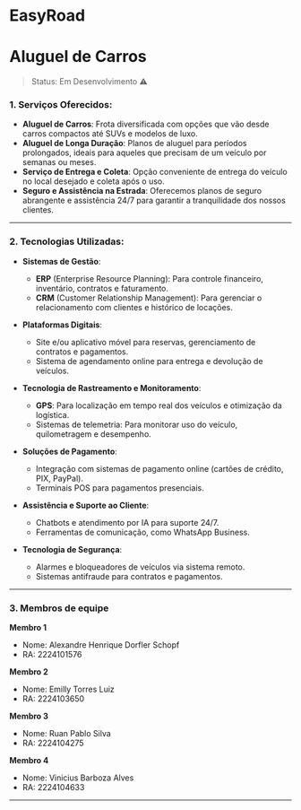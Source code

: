 <h1>EasyRoad</h1>
<h1>Aluguel de Carros</h1>

> Status: Em Desenvolvimento ⚠️

### 1. Serviços Oferecidos:
- **Aluguel de Carros**: Frota diversificada com opções que vão desde carros compactos até SUVs e modelos de luxo.
- **Aluguel de Longa Duração**: Planos de aluguel para períodos prolongados, ideais para aqueles que precisam de um veículo por semanas ou meses.
- **Serviço de Entrega e Coleta**: Opção conveniente de entrega do veículo no local desejado e coleta após o uso.
- **Seguro e Assistência na Estrada**: Oferecemos planos de seguro abrangente e assistência 24/7 para garantir a tranquilidade dos nossos clientes.


<hr>

### 2. Tecnologias Utilizadas:

- **Sistemas de Gestão**:
    - **ERP** (Enterprise Resource Planning): Para controle financeiro, inventário, contratos e faturamento.
    - **CRM** (Customer Relationship Management): Para gerenciar o relacionamento com clientes e histórico de locações.

- **Plataformas Digitais**:
    - Site e/ou aplicativo móvel para reservas, gerenciamento de contratos e pagamentos.
    - Sistema de agendamento online para entrega e devolução de veículos.

- **Tecnologia de Rastreamento e Monitoramento**:
    - **GPS**: Para localização em tempo real dos veículos e otimização da logística.
    - Sistemas de telemetria: Para monitorar uso do veículo, quilometragem e desempenho.

- **Soluções de Pagamento**:
    - Integração com sistemas de pagamento online (cartões de crédito, PIX, PayPal).
    - Terminais POS para pagamentos presenciais.

- **Assistência e Suporte ao Cliente**:
    - Chatbots e atendimento por IA para suporte 24/7.
    - Ferramentas de comunicação, como WhatsApp Business.

- **Tecnologia de Segurança**:
    - Alarmes e bloqueadores de veículos via sistema remoto.
    - Sistemas antifraude para contratos e pagamentos.


<hr>

### 3. Membros de equipe

**Membro 1**
- Nome: Alexandre Henrique Dorfler Schopf
- RA: 2224101576

**Membro 2**
- Nome: Emilly Torres Luiz
- RA: 2224103650

**Membro 3**
- Nome: Ruan Pablo Silva
- RA: 2224104275

**Membro 4**
- Nome: Vinicius Barboza Alves
- RA: 2224104633


<hr>

